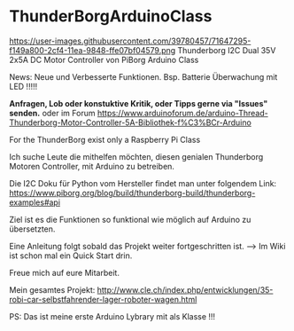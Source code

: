# ThunderBorgArduinoClass
https://user-images.githubusercontent.com/39780457/71647295-f149a800-2cf4-11ea-9848-ffe07bf04579.png
Thunderborg I2C Dual 35V 2x5A DC Motor Controller von PiBorg Arduino Class

News: Neue und Verbesserte Funktionen. Bsp. Batterie Überwachung mit LED !!!!! 

<b>Anfragen, Lob oder konstuktive Kritik, oder Tipps gerne via "Issues" senden.</b>
oder im Forum https://www.arduinoforum.de/arduino-Thread-Thunderborg-Motor-Controller-5A-Bibliothek-f%C3%BCr-Arduino

For the ThunderBorg exist only a Raspberry Pi Class

Ich suche Leute die mithelfen möchten, diesen genialen Thunderborg
Motoren Controller, mit Arduino zu betreiben.

Die I2C Doku für Python vom Hersteller findet man unter folgendem Link:
https://www.piborg.org/blog/build/thunderborg-build/thunderborg-examples#api

Ziel ist es die Funktionen so funktional wie möglich auf Arduino zu übersetzten.

Eine Anleitung folgt sobald das Projekt weiter fortgeschritten ist. --> Im Wiki ist schon mal ein Quick Start drin.

Freue mich auf eure Mitarbeit.

Mein gesamtes Projekt:  http://www.cle.ch/index.php/entwicklungen/35-robi-car-selbstfahrender-lager-roboter-wagen.html

PS: Das ist meine erste Arduino Lybrary mit als Klasse !!!
